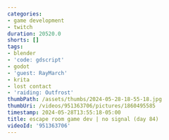 ```yaml
---
categories:
- game development
- twitch
duration: 20520.0
shorts: []
tags:
- blender
- 'code: gdscript'
- godot
- 'guest: RayMarch'
- krita
- lost contact
- 'raiding: Outfrost'
thumbPath: /assets/thumbs/2024-05-28-18-55-18.jpg
thumbUri: /videos/951363706/pictures/1860495585
timestamp: 2024-05-28T13:55:18-05:00
title: escape room game dev | no signal (day 84)
videoId: '951363706'
---
```

